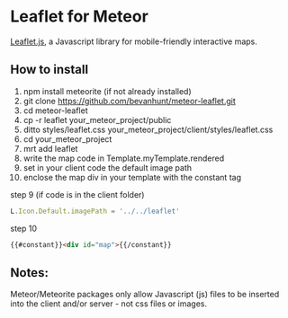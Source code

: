 # Leaflet for Meteor

[Leaflet.js](http://leafletjs.com/), a Javascript library for mobile-friendly interactive maps. 

## How to install 
1. npm install meteorite (if not already installed)
2. git clone https://github.com/bevanhunt/meteor-leaflet.git 
3. cd meteor-leaflet
4. cp -r leaflet your_meteor_project/public 
5. ditto styles/leaflet.css your_meteor_project/client/styles/leaflet.css
6. cd your_meteor_project
7. mrt add leaflet
8. write the map code in Template.myTemplate.rendered
9. set in your client code the default image path 
10. enclose the map div in your template with the constant tag 

step 9 (if code is in the client folder)
```javascript
L.Icon.Default.imagePath = '../../leaflet'
```

step 10
```html
{{#constant}}<div id="map">{{/constant}} 
```

## Notes: 
Meteor/Meteorite packages only allow Javascript (js) files to be inserted into the client and/or server - not css files or images.